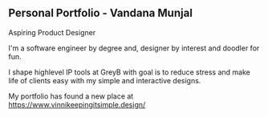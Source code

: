 ## Personal Portfolio - Vandana Munjal
Aspiring Product Designer

I'm a software engineer by degree and, designer by interest and doodler for fun.

I shape highlevel IP tools at GreyB with goal is to reduce stress and make life of clients easy with my simple and interactive designs.

My portfolio has found a new place at https://www.vinnikeepingitsimple.design/
